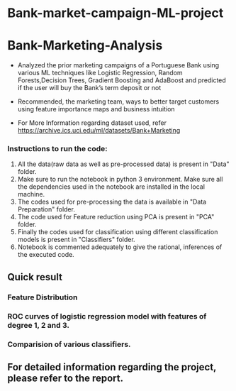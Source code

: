 # Bank-market-campaign-ML-project
# Bank-Marketing-Analysis

- Analyzed the prior marketing campaigns of a Portuguese Bank using various ML techniques like Logistic Regression, Random Forests,Decision Trees, Gradient Boosting and AdaBoost and predicted if the user will buy the Bank’s term deposit or not

- Recommended, the marketing team, ways to better target customers using feature importance maps and business intuition

- For More Information regarding dataset used, refer https://archive.ics.uci.edu/ml/datasets/Bank+Marketing

### Instructions to run the code:
1. All the data(raw data as well as pre-processed data) is present in "Data" folder.
2. Make sure to run the notebook in python 3 environment. 
Make sure all the dependencies used in the notebook are installed in the local machine.
3. The codes used for pre-processing the data is available in "Data Preparation" folder.
4. The code used for Feature reduction using PCA is present in "PCA" folder.
5. Finally the codes used for classification using different classification models is present in "Classifiers" folder.
4. Notebook is commented adequately to give the rational, inferences of the executed code.

## Quick result
### Feature Distribution


### ROC curves of logistic regression model with features of degree 1, 2 and 3.


### Comparision of various classifiers.

## For detailed information regarding the project, please refer to the report.
